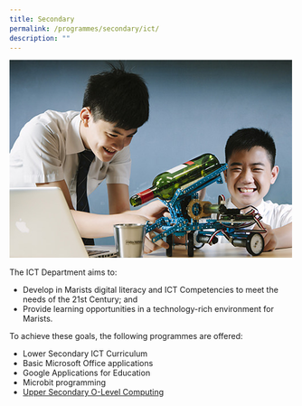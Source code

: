 ```yaml
---
title: Secondary
permalink: /programmes/secondary/ict/
description: ""
---
```

![](/images/ictsecondary.jpg)

The ICT Department aims to:  
*   Develop in Marists digital literacy and ICT Competencies to meet the needs of the 21st Century; and 
*   Provide learning opportunities in a technology-rich environment for Marists.

  

To achieve these goals, the following programmes are offered:

*   Lower Secondary ICT Curriculum
*   Basic Microsoft Office applications
*   Google Applications for Education
*   Microbit programming
*   [Upper Secondary O-Level Computing](/programmes/secondary/academic-programme/computing)

